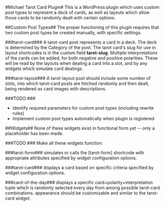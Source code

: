 #Michael Tarot Card Plugin#
This is a WordPress plugin which uses custom post types to represent a deck of cards, as well as layouts which allow those cards to be randomly dealt with certain options.

##Custom Post Types##
The proper functioning of this plugin requires that two custom post types be created manually, with specific settings.

###tarot-card###
A tarot-card post represents a card in a deck.
The deck is determined by the Category of the post.
The tarot card's slug for use in layout shortcodes is in the custom field __tarot-slug__.
Multiple interpretations of the cards can be added, for both negative and positive polarities. These will be read by the layouts when dealing a card into a slot, and by any widgets which simulate card dealings.

###tarot-layout###
A tarot-layout post should include some number of slots, into which tarot-card posts are fetched randomly and then dealt, being rendered as card images with descriptions.

###TODO:###
 * Identify required parameters for custom post types (including rewrite rules)
 * Implement custom post types automatically when plugin is registered

##Widgets##
None of these widgets exist in functional form yet -- only a placeholder has been made.

###TODO:###
Make all these widgets function:

###tarot-form###
simulates or calls the [tarot-form] shortcode with appropriate attributes specified by widget configuration options.

###tarot-card###
displays a card based on specific criteria specified by widget configuration options.

###card-of-the-day###
displays a specific card+polarity+interpretation tuple which is randomly selected every day from among possible tarot-card combinations. appearance should be customizable and similar to the tarot-card widget. 
